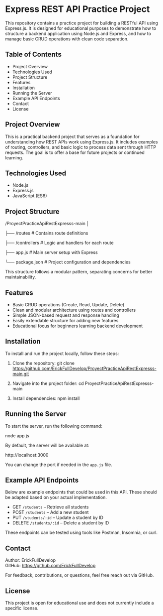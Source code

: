 
# Express REST API Practice Project

This repository contains a practice project for building a RESTful API using Express.js. It is designed for educational purposes to demonstrate how to structure a backend application using Node.js and Express, and how to manage basic CRUD operations with clean code separation.

## Table of Contents

- Project Overview  
- Technologies Used  
- Project Structure  
- Features  
- Installation  
- Running the Server  
- Example API Endpoints  
- Contact  
- License  

## Project Overview

This is a practical backend project that serves as a foundation for understanding how REST APIs work using Express.js. It includes examples of routing, controllers, and basic logic to process data sent through HTTP requests. The goal is to offer a base for future projects or continued learning.

## Technologies Used

- Node.js  
- Express.js  
- JavaScript (ES6)

## Project Structure

/ProyectPracticeApiRestExpresss-main
│

├── /routes # Contains route definitions

├── /controllers # Logic and handlers for each route

├── app.js # Main server setup with Express

└── package.json # Project configuration and dependencies



This structure follows a modular pattern, separating concerns for better maintainability.

## Features

- Basic CRUD operations (Create, Read, Update, Delete)
- Clean and modular architecture using routes and controllers
- Simple JSON-based request and response handling
- Easily extendable structure for adding new features
- Educational focus for beginners learning backend development

## Installation

To install and run the project locally, follow these steps:

1. Clone the repository:
git clone https://github.com/ErickFullDevelop/ProyectPracticeApiRestExpresss-main.git



2. Navigate into the project folder:
cd ProyectPracticeApiRestExpresss-main



3. Install dependencies:
npm install



## Running the Server

To start the server, run the following command:

node app.js



By default, the server will be available at:

http://localhost:3000



You can change the port if needed in the `app.js` file.

## Example API Endpoints

Below are example endpoints that could be used in this API. These should be adapted based on your actual implementation.

- GET `/students` – Retrieve all students
- POST `/students` – Add a new student
- PUT `/students/:id` – Update a student by ID
- DELETE `/students/:id` – Delete a student by ID

These endpoints can be tested using tools like Postman, Insomnia, or curl.

## Contact

Author: ErickFullDevelop  
GitHub: https://github.com/ErickFullDevelop

For feedback, contributions, or questions, feel free  reach out via GitHub.

## License

This project is open for educational use and does not currently include a specific license.


